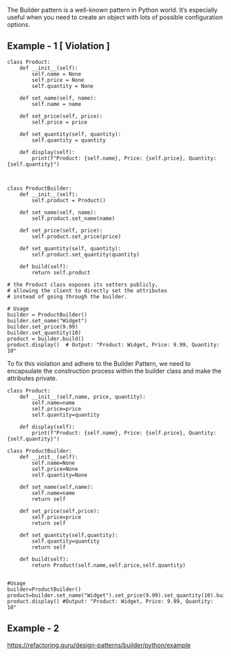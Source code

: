 The Builder pattern is a well-known pattern in Python world. It’s especially useful when you need to create an object with lots of possible configuration options.

## Example - 1 [ Violation ]

```
class Product:
    def __init__(self):
        self.name = None
        self.price = None
        self.quantity = None

    def set_name(self, name):
        self.name = name

    def set_price(self, price):
        self.price = price

    def set_quantity(self, quantity):
        self.quantity = quantity

    def display(self):
        print(f"Product: {self.name}, Price: {self.price}, Quantity: {self.quantity}")



class ProductBuilder:
    def __init__(self):
        self.product = Product()

    def set_name(self, name):
        self.product.set_name(name)

    def set_price(self, price):
        self.product.set_price(price)

    def set_quantity(self, quantity):
        self.product.set_quantity(quantity)

    def build(self):
        return self.product

# the Product class exposes its setters publicly, 
# allowing the client to directly set the attributes 
# instead of going through the builder.

# Usage
builder = ProductBuilder()
builder.set_name("Widget")
builder.set_price(9.99)
builder.set_quantity(10)
product = builder.build()
product.display()  # Output: "Product: Widget, Price: 9.99, Quantity: 10"
```

To fix this violation and adhere to the Builder Pattern, we need to encapsulate the construction process within the builder class and make the attributes private.

```
class Product:
	def __init__(self,name, price, quantity):
		self.name=name
		self.price=price
		self.quantity=quantity

	def display(self):
		print(f"Product: {self.name}, Price: {self.price}, Quantity: {self.quantity}")

class ProductBuilder:
	def __init__(self):
		self.name=None
		self.price=None 
		self.quantity=None

	def set_name(self,name):
		self.name=name
		return self 

	def set_price(self,price):
		self.price=price
		return self 

	def set_quantity(self,quantity):
		self.quantity=quantity
		return self

	def build(self):
		return Product(self.name,self.price,self.quantity)


#Usage 
builder=ProductBuilder()
product=builder.set_name("Widget").set_price(9.99).set_quantity(10).build()
product.display() #Output: "Product: Widget, Price: 9.99, Quantity: 10"

```

## Example - 2 
https://refactoring.guru/design-patterns/builder/python/example



